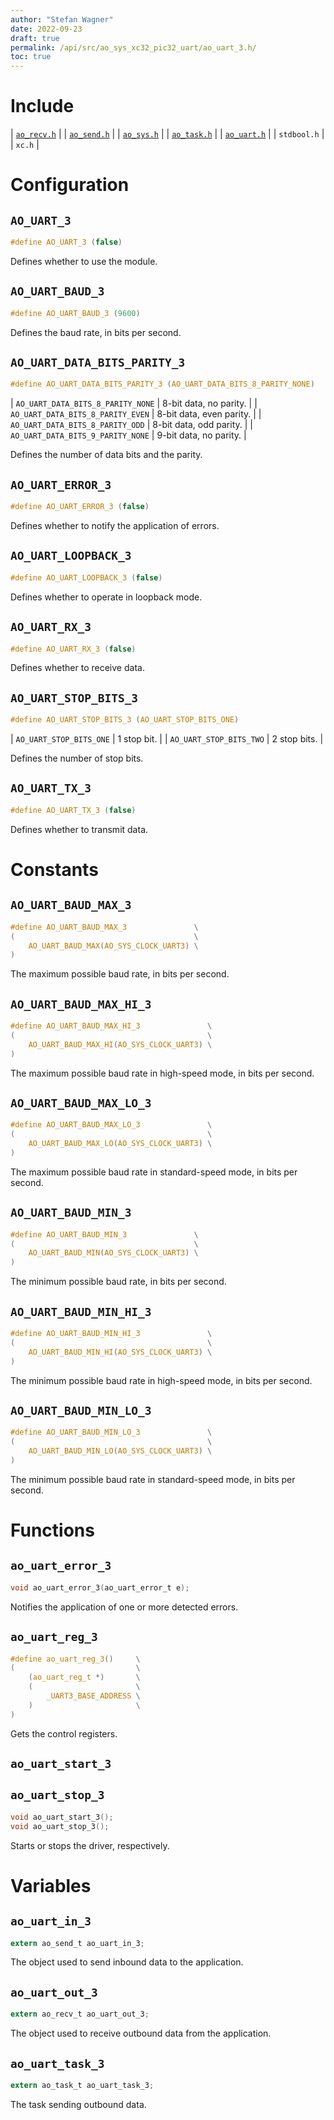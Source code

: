 ```yaml
---
author: "Stefan Wagner"
date: 2022-09-23
draft: true
permalink: /api/src/ao_sys_xc32_pic32_uart/ao_uart_3.h/
toc: true
---
```


# Include

| [`ao_recv.h`](../ao_sys/ao_recv.h.md) |
| [`ao_send.h`](../ao_sys/ao_send.h.md) |
| [`ao_sys.h`](ao_sys.h.md) |
| [`ao_task.h`](../ao_sys/ao_task.h.md) |
| [`ao_uart.h`](ao_uart.h.md) |
| `stdbool.h` |
| `xc.h` |

# Configuration

## `AO_UART_3`

```c
#define AO_UART_3 (false)
```

Defines whether to use the module.

## `AO_UART_BAUD_3`

```c
#define AO_UART_BAUD_3 (9600)
```

Defines the baud rate, in bits per second.

## `AO_UART_DATA_BITS_PARITY_3`

```c
#define AO_UART_DATA_BITS_PARITY_3 (AO_UART_DATA_BITS_8_PARITY_NONE)
```

| `AO_UART_DATA_BITS_8_PARITY_NONE` | 8-bit data, no parity.   |
| `AO_UART_DATA_BITS_8_PARITY_EVEN` | 8-bit data, even parity. |
| `AO_UART_DATA_BITS_8_PARITY_ODD`  | 8-bit data, odd parity.  |
| `AO_UART_DATA_BITS_9_PARITY_NONE` | 9-bit data, no parity.   |

Defines the number of data bits and the parity.

## `AO_UART_ERROR_3`

```c
#define AO_UART_ERROR_3 (false)
```

Defines whether to notify the application of errors.

## `AO_UART_LOOPBACK_3`

```c
#define AO_UART_LOOPBACK_3 (false)
```

Defines whether to operate in loopback mode.

## `AO_UART_RX_3`

```c
#define AO_UART_RX_3 (false)
```

Defines whether to receive data.

## `AO_UART_STOP_BITS_3`

```c
#define AO_UART_STOP_BITS_3 (AO_UART_STOP_BITS_ONE)
```

| `AO_UART_STOP_BITS_ONE` | 1 stop bit.  |
| `AO_UART_STOP_BITS_TWO` | 2 stop bits. |

Defines the number of stop bits.

## `AO_UART_TX_3`

```c
#define AO_UART_TX_3 (false)
```

Defines whether to transmit data.

# Constants

## `AO_UART_BAUD_MAX_3`

```c
#define AO_UART_BAUD_MAX_3               \
(                                        \
    AO_UART_BAUD_MAX(AO_SYS_CLOCK_UART3) \
)
```

The maximum possible baud rate, in bits per second.

## `AO_UART_BAUD_MAX_HI_3`

```c
#define AO_UART_BAUD_MAX_HI_3               \
(                                           \
    AO_UART_BAUD_MAX_HI(AO_SYS_CLOCK_UART3) \
)
```

The maximum possible baud rate in high-speed mode, in bits per second.

## `AO_UART_BAUD_MAX_LO_3`

```c
#define AO_UART_BAUD_MAX_LO_3               \
(                                           \
    AO_UART_BAUD_MAX_LO(AO_SYS_CLOCK_UART3) \
)
```

The maximum possible baud rate in standard-speed mode, in bits per second.

## `AO_UART_BAUD_MIN_3`

```c
#define AO_UART_BAUD_MIN_3               \
(                                        \
    AO_UART_BAUD_MIN(AO_SYS_CLOCK_UART3) \
)
```

The minimum possible baud rate, in bits per second.

## `AO_UART_BAUD_MIN_HI_3`

```c
#define AO_UART_BAUD_MIN_HI_3               \
(                                           \
    AO_UART_BAUD_MIN_HI(AO_SYS_CLOCK_UART3) \
)
```

The minimum possible baud rate in high-speed mode, in bits per second.

## `AO_UART_BAUD_MIN_LO_3`

```c
#define AO_UART_BAUD_MIN_LO_3               \
(                                           \
    AO_UART_BAUD_MIN_LO(AO_SYS_CLOCK_UART3) \
)
```

The minimum possible baud rate in standard-speed mode, in bits per second.

# Functions

## `ao_uart_error_3`

```c
void ao_uart_error_3(ao_uart_error_t e);
```

Notifies the application of one or more detected errors.

## `ao_uart_reg_3`

```c
#define ao_uart_reg_3()     \
(                           \
    (ao_uart_reg_t *)       \
    (                       \
        _UART3_BASE_ADDRESS \
    )                       \
)
```

Gets the control registers.

## `ao_uart_start_3`
## `ao_uart_stop_3`

```c
void ao_uart_start_3();
void ao_uart_stop_3();
```

Starts or stops the driver, respectively.

# Variables

## `ao_uart_in_3`

```c
extern ao_send_t ao_uart_in_3;
```

The object used to send inbound data to the application.

## `ao_uart_out_3`

```c
extern ao_recv_t ao_uart_out_3;
```

The object used to receive outbound data from the application.

## `ao_uart_task_3`

```c
extern ao_task_t ao_uart_task_3;
```

The task sending outbound data.
